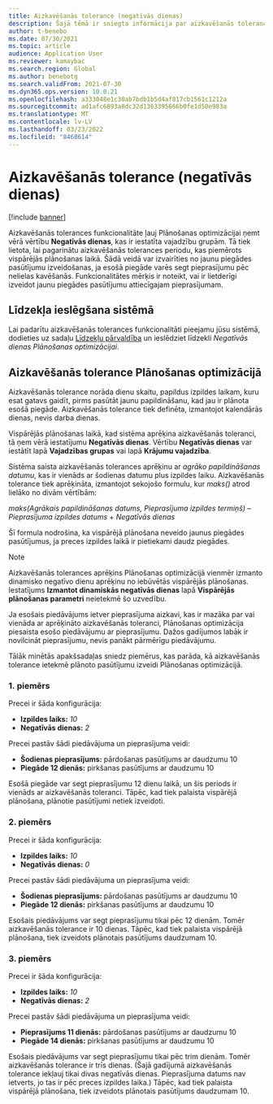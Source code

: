 ```yaml
---
title: Aizkavēšanās tolerance (negatīvās dienas)
description: Šajā tēmā ir sniegta informācija par aizkavēšanās tolerances aprēķināšanu un to, kā tā ietekmē plānotā pasūtījuma izveidi Plānošanas optimizācijā.
author: t-benebo
ms.date: 07/30/2021
ms.topic: article
audience: Application User
ms.reviewer: kamaybac
ms.search.region: Global
ms.author: benebotg
ms.search.validFrom: 2021-07-30
ms.dyn365.ops.version: 10.0.21
ms.openlocfilehash: a333048e1c30ab7bdb1b5d4af817cb1561c1212a
ms.sourcegitcommit: ad1afc6893a8dc32d1363395666b0fe1d50e983a
ms.translationtype: MT
ms.contentlocale: lv-LV
ms.lasthandoff: 03/23/2022
ms.locfileid: "8468614"
---
```

# <a name="delay-tolerance-negative-days"></a>Aizkavēšanās tolerance (negatīvās dienas)

[!include [banner](../../includes/banner.md)]

Aizkavēšanās tolerances funkcionalitāte ļauj Plānošanas optimizācijai ņemt vērā vērtību **Negatīvās dienas**, kas ir iestatīta vajadzību grupām. Tā tiek lietota, lai pagarinātu aizkavēšanās tolerances periodu, kas piemērots vispārējās plānošanas laikā. Šādā veidā var izvairīties no jaunu piegādes pasūtījumu izveidošanas, ja esošā piegāde varēs segt pieprasījumu pēc nelielas kavēšanās. Funkcionalitātes mērķis ir noteikt, vai ir lietderīgi izveidot jaunu piegādes pasūtījumu attiecīgajam pieprasījumam.

## <a name="turn-on-the-feature-in-your-system"></a>Līdzekļa ieslēgšana sistēmā

Lai padarītu aizkavēšanās tolerances funkcionalitāti pieejamu jūsu sistēmā, dodieties uz sadaļu [Līdzekļu pārvaldība](../../../fin-ops-core/fin-ops/get-started/feature-management/feature-management-overview.md) un ieslēdziet līdzekli *Negatīvās dienas Plānošanas optimizācijai*.

## <a name="delay-tolerance-in-planning-optimization"></a>Aizkavēšanās tolerance Plānošanas optimizācijā

Aizkavēšanās tolerance norāda dienu skaitu, papildus izpildes laikam, kuru esat gatavs gaidīt, pirms pasūtāt jaunu papildināšanu, kad jau ir plānota esošā piegāde. Aizkavēšanās tolerance tiek definēta, izmantojot kalendārās dienas, nevis darba dienas.

Vispārējās plānošanas laikā, kad sistēma aprēķina aizkavēšanās toleranci, tā ņem vērā iestatījumu **Negatīvās dienas**. Vērtību **Negatīvās dienas** var iestātīt lapā **Vajadzības grupas** vai lapā **Krājumu vajadzība**.

Sistēma saista aizkavēšanās tolerances aprēķinu ar *agrāko papildināšanas datumu*, kas ir vienāds ar šodienas datumu plus izpildes laiku. Aizkavēšanās tolerance tiek aprēķināta, izmantojot sekojošo formulu, kur *maks()* atrod lielāko no divām vērtībām:

*maks(Agrākais papildināšanas datums, Pieprasījuma izpildes termiņš)* – *Pieprasījuma izpildes datums* + *Negatīvās dienas*

Šī formula nodrošina, ka vispārējā plānošana neveido jaunus piegādes pasūtījumus, ja preces izpildes laikā ir pietiekami daudz piegādes.

> [!NOTE]
> Aizkavēšanās tolerances aprēķins Plānošanas optimizācijā vienmēr izmanto dinamisko negatīvo dienu aprēķinu no iebūvētās vispārējās plānošanas. Iestatījums **Izmantot dinamiskās negatīvās dienas** lapā **Vispārējās plānošanas parametri** neietekmē šo uzvedību.

Ja esošais piedāvājums ietver pieprasījuma aizkavi, kas ir mazāka par vai vienāda ar aprēķināto aizkavēšanās toleranci, Plānošanas optimizācija piesaista esošo piedāvājumu ar pieprasījumu. Dažos gadījumos labāk ir novilcināt pieprasījumu, nevis panākt pārmērīgu piedāvājumu.

Tālāk minētās apakšsadaļas sniedz piemērus, kas parāda, kā aizkavēšanās tolerance ietekmē plānoto pasūtījumu izveidi Plānošanas optimizācijā.

### <a name="example-1"></a>1. piemērs

Precei ir šāda konfigurācija:

- **Izpildes laiks:** *10*
- **Negatīvās dienas:** *2*

Precei pastāv šādi piedāvājuma un pieprasījuma veidi:

- **Šodienas pieprasījums:** pārdošanas pasūtījums ar daudzumu 10
- **Piegāde 12 dienās:** pirkšanas pasūtījums ar daudzumu 10

Esošā piegāde var segt pieprasījumu 12 dienu laikā, un šis periods ir vienāds ar aizkavēšanās toleranci. Tāpēc, kad tiek palaista vispārējā plānošana, plānotie pasūtījumi netiek izveidoti.

### <a name="example-2"></a>2. piemērs

Precei ir šāda konfigurācija:

- **Izpildes laiks:** *10*
- **Negatīvās dienas:** *0*

Precei pastāv šādi piedāvājuma un pieprasījuma veidi:

- **Šodienas pieprasījums:** pārdošanas pasūtījums ar daudzumu 10
- **Piegāde 12 dienās:** pirkšanas pasūtījums ar daudzumu 10

Esošais piedāvājums var segt pieprasījumu tikai pēc 12 dienām. Tomēr aizkavēšanās tolerance ir 10 dienas. Tāpēc, kad tiek palaista vispārējā plānošana, tiek izveidots plānotais pasūtījums daudzumam 10.

### <a name="example-3"></a>3. piemērs

Precei ir šāda konfigurācija:

- **Izpildes laiks:** *10*
- **Negatīvās dienas:** *2*

Precei pastāv šādi piedāvājuma un pieprasījuma veidi:

- **Pieprasījums 11 dienās:** pārdošanas pasūtījums ar daudzumu 10
- **Piegāde 14 dienās:** pirkšanas pasūtījums ar daudzumu 10

Esošais piedāvājums var segt pieprasījumu tikai pēc trim dienām. Tomēr aizkavēšanās tolerance ir trīs dienas. (Šajā gadījumā aizkavēšanās tolerance iekļauj tikai divas negatīvās dienas. Pieprasījuma datums nav ietverts, jo tas ir pēc preces izpildes laika.) Tāpēc, kad tiek palaista vispārējā plānošana, tiek izveidots plānotais pasūtījums daudzumam 10.
